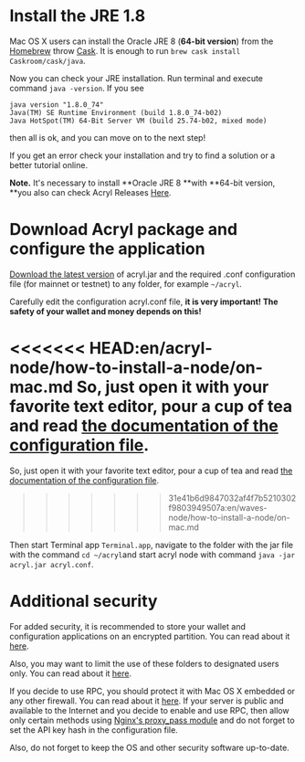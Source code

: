 # Install the JRE 1.8

Mac OS X users can install the Oracle JRE 8 \(**64-bit version**\) from the [Homebrew](http://brew.sh/) throw [Cask](https://caskroom.github.io/). It is enough to run `brew cask install Caskroom/cask/java`.

Now you can check your JRE installation. Run terminal and execute command `java -version`. If you see

```
java version "1.8.0_74"
Java(TM) SE Runtime Environment (build 1.8.0_74-b02)
Java HotSpot(TM) 64-Bit Server VM (build 25.74-b02, mixed mode)
```

then all is ok, and you can move on to the next step!

If you get an error check your installation and try to find a solution or a better tutorial online.

**Note.** It's necessary to install **Oracle JRE 8 **with **64-bit version, **you also can check Acryl Releases [Here](https://github.com/acrylplatform/Acryl/releases).

# Download Acryl package and configure the application

[Download the latest version](https://github.com/acrylplatform/Acryl/releases) of acryl.jar and the required .conf configuration file \(for mainnet or testnet\) to any folder, for example `~/acryl`.

Carefully edit the configuration acryl.conf file, **it is very important! The safety of your wallet and money depends on this!**

<<<<<<< HEAD:en/acryl-node/how-to-install-a-node/on-mac.md
So, just open it with your favorite text editor, pour a cup of tea and read [the documentation of the configuration file](/acryl-node/configuration-parameters.md).
=======
So, just open it with your favorite text editor, pour a cup of tea and read [the documentation of the configuration file](/waves-node/node-configuration.md).
>>>>>>> 31e41b6d9847032af4f7b5210302f9803949507a:en/waves-node/how-to-install-a-node/on-mac.md

Then start Terminal app `Terminal.app`, navigate to the folder with the jar file with the command `cd ~/acryl`and start acryl node with command `java -jar acryl.jar acryl.conf`.

# Additional security

For added security, it is recommended to store your wallet and configuration applications on an encrypted partition. You can read about it [here](https://support.apple.com/en-us/HT201599).

Also, you may want to limit the use of these folders to designated users only. You can read about it [here](http://ss64.com/osx/chown.html).

If you decide to use RPC, you should protect it with Mac OS X embedded or any other firewall. You can read about it [here](https://support.apple.com/en-us/HT201642). If your server is public and available to the Internet and you decide to enable and use RPC, then allow only certain methods using [Nginx's proxy\_pass module](http://nginx.org/ru/docs/http/ngx_http_proxy_module.html) and do not forget to set the API key hash in the configuration file.

Also, do not forget to keep the OS and other security software up-to-date.
